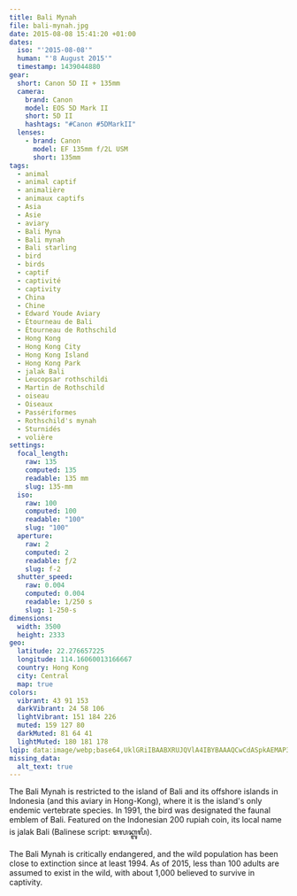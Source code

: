 ```yaml
---
title: Bali Mynah
file: bali-mynah.jpg
date: 2015-08-08 15:41:20 +01:00
dates:
  iso: "'2015-08-08'"
  human: "'8 August 2015'"
  timestamp: 1439044880
gear:
  short: Canon 5D II + 135mm
  camera:
    brand: Canon
    model: EOS 5D Mark II
    short: 5D II
    hashtags: "#Canon #5DMarkII"
  lenses:
    - brand: Canon
      model: EF 135mm f/2L USM
      short: 135mm
tags:
  - animal
  - animal captif
  - animalière
  - animaux captifs
  - Asia
  - Asie
  - aviary
  - Bali Myna
  - Bali mynah
  - Bali starling
  - bird
  - birds
  - captif
  - captivité
  - captivity
  - China
  - Chine
  - Edward Youde Aviary
  - Étourneau de Bali
  - Étourneau de Rothschild
  - Hong Kong
  - Hong Kong City
  - Hong Kong Island
  - Hong Kong Park
  - jalak Bali
  - Leucopsar rothschildi
  - Martin de Rothschild
  - oiseau
  - Oiseaux
  - Passériformes
  - Rothschild's mynah
  - Sturnidés
  - volière
settings:
  focal_length:
    raw: 135
    computed: 135
    readable: 135 mm
    slug: 135-mm
  iso:
    raw: 100
    computed: 100
    readable: "100"
    slug: "100"
  aperture:
    raw: 2
    computed: 2
    readable: ƒ/2
    slug: f-2
  shutter_speed:
    raw: 0.004
    computed: 0.004
    readable: 1/250 s
    slug: 1-250-s
dimensions:
  width: 3500
  height: 2333
geo:
  latitude: 22.276657225
  longitude: 114.16060013166667
  country: Hong Kong
  city: Central
  map: true
colors:
  vibrant: 43 91 153
  darkVibrant: 24 58 106
  lightVibrant: 151 184 226
  muted: 159 127 80
  darkMuted: 81 64 41
  lightMuted: 180 181 178
lqip: data:image/webp;base64,UklGRiIBAABXRUJQVlA4IBYBAAAQCwCdASpkAEMAP3Giw1i0v7gvMlWbM/AuCWcDsB2QiaUEjB6Mz/rqn/EbNylEqx1OCEpO2+kBZZS+vvqfxmSqpa0mKAiqtn9ABDS/SL0X+UKwwEc/ePPfSRBdpuXox8wAAP7rRmbqheRpzXBN7hs+GTR4nmevq1DKMTheNFG1ZjcVFCmcb7YbNizmgNBYCVtQqfvy8M0A4v2ljaBn5J7Roy5UpT91qA1CBc4/Ro0Re0TpKI65lK/FEtTThN11qPqbdiL/wSPpRb1vqrl2QXmr1GOdcNaEy/VcFYnKtUauZ5bQbHbwskiaT+t20NlOwhXKVYp1sI1yNZ0JYpcLjRpRW9mpf10oVedErztDfCIe7CdIAAAAAA==
missing_data:
  alt_text: true
---
```


The Bali Mynah is restricted to the island of Bali and its offshore islands in Indonesia (and this aviary in Hong-Kong), where it is the island's only endemic vertebrate species. In 1991, the bird was designated the faunal emblem of Bali. Featured on the Indonesian 200 rupiah coin, its local name is jalak Bali (Balinese script: ᬚᬮᬓ᭄ᬩᬮᬶ).

The Bali Mynah is critically endangered, and the wild population has been close to extinction since at least 1994. As of 2015, less than 100 adults are assumed to exist in the wild, with about 1,000 believed to survive in captivity.
